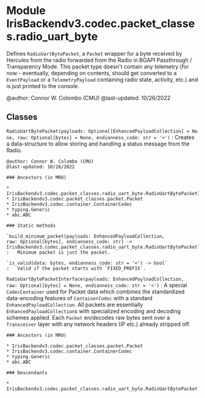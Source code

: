 Module IrisBackendv3.codec.packet_classes.radio_uart_byte
=========================================================
Defines `RadioUartBytePacket`, a `Packet` wrapper for a byte received by 
Hercules from the radio forwarded from the Radio in BGAPI Passthrough / 
Transparency Mode.
This packet type doesn't contain any telemetry (for now - eventually, depending on contents,
should get converted to a `EventPayload` or a `TelemetryPayload` containing radio state,
activity, etc.) and is just printed to the console.

@author: Connor W. Colombo (CMU)
@last-updated: 10/26/2022

Classes
-------

`RadioUartBytePacket(payloads: Optional[EnhancedPayloadCollection] = None, raw: Optional[bytes] = None, endianness_code: str = '<')`
:   Creates a data-structure to allow storing and handling a status message from
    the Radio.
    
    @author: Connor W. Colombo (CMU)
    @last-updated: 10/26/2022

    ### Ancestors (in MRO)

    * IrisBackendv3.codec.packet_classes.radio_uart_byte.RadioUartBytePacketInterface
    * IrisBackendv3.codec.packet_classes.packet.Packet
    * IrisBackendv3.codec.container.ContainerCodec
    * typing.Generic
    * abc.ABC

    ### Static methods

    `build_minimum_packet(payloads: EnhancedPayloadCollection, raw: Optional[bytes], endianness_code: str) ‑> IrisBackendv3.codec.packet_classes.radio_uart_byte.RadioUartBytePacket`
    :   Minimum packet is just the packet.

    `is_valid(data: bytes, endianness_code: str = '<') ‑> bool`
    :   Valid if the packet starts with `FIXED_PREFIX`.

`RadioUartBytePacketInterface(payloads: EnhancedPayloadCollection, raw: Optional[bytes] = None, endianness_code: str = '<')`
:   A special `CodecContainer` used for Packet data which combines the
    standardized data-encoding features of `ContainerCodec` with a standard
    `EnhancedPayloadCollection`. All packets are essentially 
    `EnhancedPayloadCollection`s with specialized encoding and decoding schemes
    applied. Each `Packet` en/decodes raw bytes sent over a `Transceiver` layer
    with any network headers (IP etc.) already stripped off.

    ### Ancestors (in MRO)

    * IrisBackendv3.codec.packet_classes.packet.Packet
    * IrisBackendv3.codec.container.ContainerCodec
    * typing.Generic
    * abc.ABC

    ### Descendants

    * IrisBackendv3.codec.packet_classes.radio_uart_byte.RadioUartBytePacket